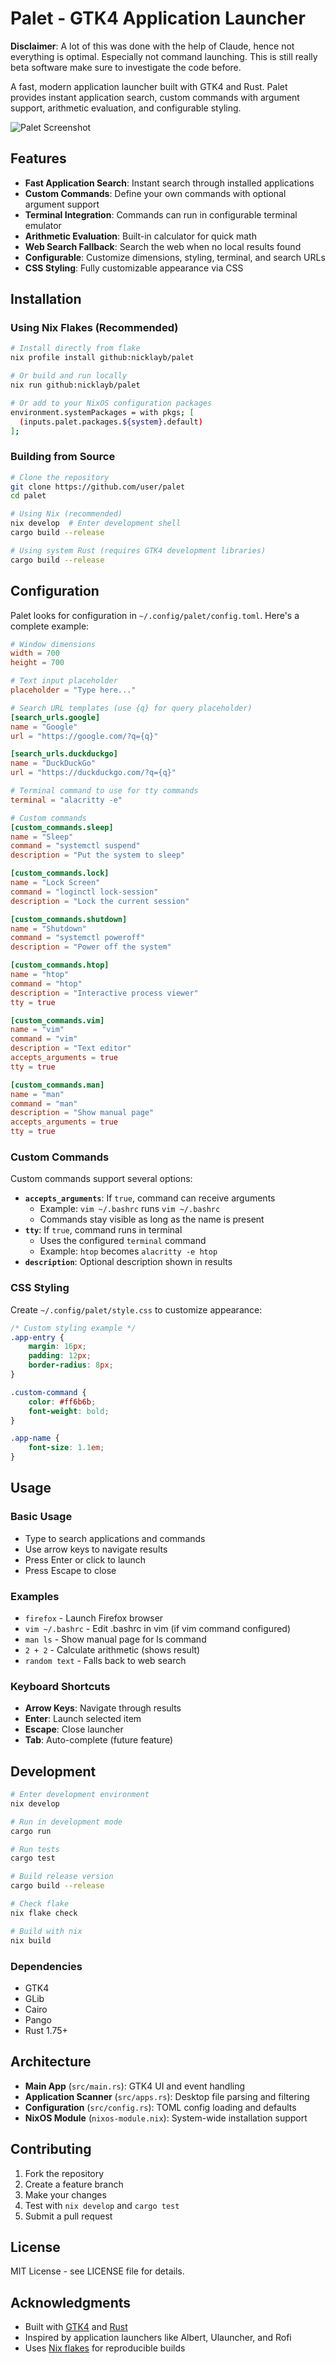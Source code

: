 # Palet - GTK4 Application Launcher

**Disclaimer**: A lot of this was done with the help of Claude, hence not everything is optimal. Especially not command launching. This is still really beta software make sure to investigate the code before.

A fast, modern application launcher built with GTK4 and Rust. Palet provides instant application search, custom commands with argument support, arithmetic evaluation, and configurable styling.

![Palet Screenshot](screenshot.png)

## Features

- **Fast Application Search**: Instant search through installed applications
- **Custom Commands**: Define your own commands with optional argument support
- **Terminal Integration**: Commands can run in configurable terminal emulator
- **Arithmetic Evaluation**: Built-in calculator for quick math
- **Web Search Fallback**: Search the web when no local results found
- **Configurable**: Customize dimensions, styling, terminal, and search URLs
- **CSS Styling**: Fully customizable appearance via CSS

## Installation

### Using Nix Flakes (Recommended)

```bash
# Install directly from flake
nix profile install github:nicklayb/palet

# Or build and run locally  
nix run github:nicklayb/palet

# Or add to your NixOS configuration packages
environment.systemPackages = with pkgs; [
  (inputs.palet.packages.${system}.default)
];
```

### Building from Source

```bash
# Clone the repository
git clone https://github.com/user/palet
cd palet

# Using Nix (recommended)
nix develop  # Enter development shell
cargo build --release

# Using system Rust (requires GTK4 development libraries)
cargo build --release
```

## Configuration

Palet looks for configuration in `~/.config/palet/config.toml`. Here's a complete example:

```toml
# Window dimensions
width = 700
height = 700

# Text input placeholder
placeholder = "Type here..."

# Search URL templates (use {q} for query placeholder)
[search_urls.google]
name = "Google"
url = "https://google.com/?q={q}"

[search_urls.duckduckgo]
name = "DuckDuckGo"
url = "https://duckduckgo.com/?q={q}"

# Terminal command to use for tty commands
terminal = "alacritty -e"

# Custom commands
[custom_commands.sleep]
name = "Sleep"
command = "systemctl suspend"
description = "Put the system to sleep"

[custom_commands.lock]
name = "Lock Screen"
command = "loginctl lock-session"
description = "Lock the current session"

[custom_commands.shutdown]
name = "Shutdown"
command = "systemctl poweroff"
description = "Power off the system"

[custom_commands.htop]
name = "htop"
command = "htop"
description = "Interactive process viewer"
tty = true

[custom_commands.vim]
name = "vim"
command = "vim"
description = "Text editor"
accepts_arguments = true
tty = true

[custom_commands.man]
name = "man"
command = "man"
description = "Show manual page"
accepts_arguments = true
tty = true
```

### Custom Commands

Custom commands support several options:

- **`accepts_arguments`**: If `true`, command can receive arguments
  - Example: `vim ~/.bashrc` runs `vim ~/.bashrc`
  - Commands stay visible as long as the name is present
- **`tty`**: If `true`, command runs in terminal
  - Uses the configured `terminal` command
  - Example: `htop` becomes `alacritty -e htop`
- **`description`**: Optional description shown in results

### CSS Styling

Create `~/.config/palet/style.css` to customize appearance:

```css
/* Custom styling example */
.app-entry {
    margin: 16px;
    padding: 12px;
    border-radius: 8px;
}

.custom-command {
    color: #ff6b6b;
    font-weight: bold;
}

.app-name {
    font-size: 1.1em;
}
```

## Usage

### Basic Usage
- Type to search applications and commands
- Use arrow keys to navigate results
- Press Enter or click to launch
- Press Escape to close

### Examples
- `firefox` - Launch Firefox browser
- `vim ~/.bashrc` - Edit .bashrc in vim (if vim command configured)
- `man ls` - Show manual page for ls command
- `2 + 2` - Calculate arithmetic (shows result)
- `random text` - Falls back to web search

### Keyboard Shortcuts
- **Arrow Keys**: Navigate through results
- **Enter**: Launch selected item
- **Escape**: Close launcher
- **Tab**: Auto-complete (future feature)

## Development

```bash
# Enter development environment
nix develop

# Run in development mode
cargo run

# Run tests
cargo test

# Build release version
cargo build --release

# Check flake
nix flake check

# Build with nix
nix build
```

### Dependencies
- GTK4
- GLib
- Cairo
- Pango
- Rust 1.75+

## Architecture

- **Main App** (`src/main.rs`): GTK4 UI and event handling
- **Application Scanner** (`src/apps.rs`): Desktop file parsing and filtering
- **Configuration** (`src/config.rs`): TOML config loading and defaults
- **NixOS Module** (`nixos-module.nix`): System-wide installation support

## Contributing

1. Fork the repository
2. Create a feature branch
3. Make your changes
4. Test with `nix develop` and `cargo test`
5. Submit a pull request

## License

MIT License - see LICENSE file for details.

## Acknowledgments

- Built with [GTK4](https://gtk.org/) and [Rust](https://rust-lang.org/)
- Inspired by application launchers like Albert, Ulauncher, and Rofi
- Uses [Nix flakes](https://nixos.wiki/wiki/Flakes) for reproducible builds
